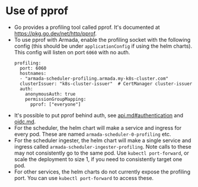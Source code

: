 # Use of pprof

- Go provides a profiling tool called pprof. It's documented at https://pkg.go.dev/net/http/pprof.
- To use pprof with Armada, enable the profiling socket with the following config (this should be under `applicationConfig` if using the helm charts). This config will listen on port `6060` with no auth.
  ```
  profiling:
    port: 6060
    hostnames:
    - "armada-scheduler-profiling.armada.my-k8s-cluster.com"
    clusterIssuer: "k8s-cluster-issuer"  # CertManager cluster-issuer
    auth:
      anonymousAuth: true
      permissionGroupMapping:
        pprof: ["everyone"]
  ```
- It's possible to put pprof behind auth, see [api.md#authentication](./api.md#authentication) and [oidc.md](./oidc.md).
- For the scheduler, the helm chart will make a service and ingress for every pod. These are named `armada-scheduler-0-profiling` etc.
- For the scheduler ingester, the helm chart will make a single service and ingress called `armada-scheduler-ingester-profiling`. Note calls to these may not consistently go to the same pod. Use `kubectl port-forward`, or scale the deployment to size 1, if you need to consistently target one pod.
- For other services, the helm charts do not currently expose the profiling port. You can use `kubectl port-forward` to access these.

